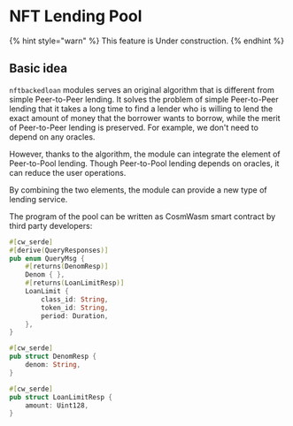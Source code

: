 # NFT Lending Pool

{% hint style="warn" %}
This feature is Under construction.
{% endhint %}

## Basic idea

`nftbackedloan` modules serves an original algorithm that is different from simple Peer-to-Peer lending. It solves the problem of simple Peer-to-Peer lending that it takes a long time to find a lender who is willing to lend the exact amount of money that the borrower wants to borrow, while the merit of Peer-to-Peer lending is preserved. For example, we don't need to depend on any oracles.

However, thanks to the algorithm, the module can integrate the element of Peer-to-Pool lending.
Though Peer-to-Pool lending depends on oracles, it can reduce the user operations.

By combining the two elements, the module can provide a new type of lending service.

The program of the pool can be written as CosmWasm smart contract by third party developers:

```rust
#[cw_serde]
#[derive(QueryResponses)]
pub enum QueryMsg {
    #[returns(DenomResp)]
    Denom { },
    #[returns(LoanLimitResp)]
    LoanLimit {
        class_id: String,
        token_id: String,
        period: Duration,
    },
}

#[cw_serde]
pub struct DenomResp {
    denom: String,
}

#[cw_serde]
pub struct LoanLimitResp {
    amount: Uint128,
}
```
